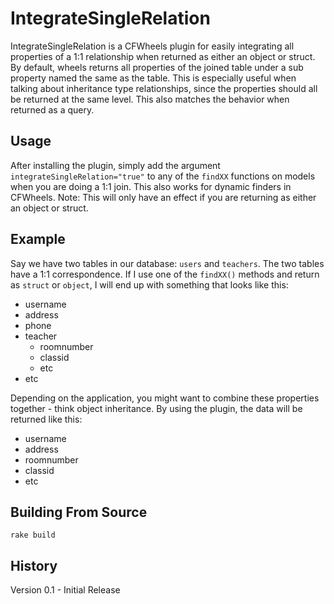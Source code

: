 IntegrateSingleRelation
========================

IntegrateSingleRelation is a CFWheels plugin for easily integrating all properties of a 1:1 relationship when returned as either an object or struct. By default, wheels returns all properties of the joined table under a sub property named the same as the table. This is especially useful when talking about inheritance type relationships, since the properties should all be returned at the same level. This also matches the behavior when returned as a query.

Usage
----------

After installing the plugin, simply add the argument `integrateSingleRelation="true"` to any of the `findXX` functions on models when you are doing a 1:1 join. This also works for dynamic finders in CFWheels. Note: This will only have an effect if you are returning as either an object or struct.

Example
-----------

Say we have two tables in our database: `users` and `teachers`. The two tables have a 1:1 correspondence. If I use one of the `findXX()` methods and return as `struct` or `object`, I will end up with something that looks like this:

* username
* address
* phone
* teacher
	* roomnumber
	* classid
	* etc
* etc
	
Depending on the application, you might want to combine these properties together - think object inheritance. By using the plugin, the data will be returned like this:

* username
* address
* roomnumber
* classid
* etc

Building From Source
--------------------

	rake build

History
------------

Version 0.1 - Initial Release